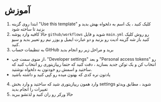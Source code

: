 

# آموزش 
1. ابتدا روی گزینه "Use this template" کلیک کنید ، یک اسم به دلخواه بهش بدید و بزنید تا ساخته شود
2. حالا کافبه وارد پوشه `github/workflows` شوید و فایل `main.yml` رو روش کلیک کنید باز شه گزینه ادیت رو بزنید و دو عبارت ایمیل و یوزر نیم رو تعییر بدید و سیو کنید.
3. به تنظیمات حساب GitHub برید و مراحل زیر رو انجام بدید

- از منوی سمت چپ، "Developer settings" و بعد "Personal access tokens" رو انتخاب کن و یک توکن جدید بسازید ، دقت کنید که حتما ریپازیتوری رو انتخاب کنید که ساختید و اسمش رو خودتون به دلخواه نوشتید. 
- یادتون نره کدی که بهتون میده رو کپی کنید و داشته باشید
4. وارد همون ریپازیتوری شید که ساختید و وارد بخش settings شوید ، مطابق ویدئو تغییرات را انجام بدید
5. حالا ورکر رو ران کنید و لذتشو ببرید







